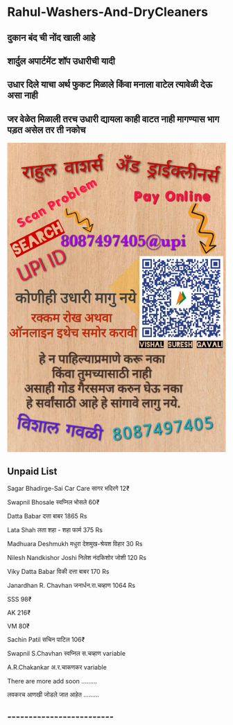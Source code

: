 # Rahul-Washers-And-DryCleaners

## **दुकान बंद ची नोंद खाली आहे**
## **शार्दुल अपार्टमेंट शॉप उधारीची यादी**
## **उधार दिले याचा अर्थ फुकट मिळाले किंवा मनाला वाटेल त्यावेळी देऊ असा नाही**
## **जर वेळेत मिळाली तरच उधारी द्यायला काही वाटत नाही मागण्यास भाग पड़त असेल तर ती नकोच**


![Udhari Image](2.jpg)


## **Unpaid List**

Sagar Bhadirge-Sai Car Care सागर भदिरगे 12₹

Swapnil Bhosale स्वप्निल भोसले 60₹

Datta Babar दत्ता बाबर 1865 Rs

Lata Shah लता शहा - शहा फार्म 375 Rs

Madhuara Deshmukh मधुरा देशमुख-श्रेयश विहार 30 Rs

Nilesh Nandkishor Joshi निलेश नंदकिशोर जोशी 120 Rs

Viky Datta Babar विकी दत्ता बाबर 170 Rs

Janardhan R. Chavhan जनार्धन.रा.चव्हाण 1064 Rs

SSS 98₹

AK 216₹

VM 80₹

Sachin Patil सचिन पाटिल 106₹

Swapnil S.Chavhan स्वप्निल स.चव्हाण variable

A.R.Chakankar अ.र.चाकणकर variable

There are more add soon .........

लवकरच आणखी जोडले जात आहेत .........

## -------------------------

